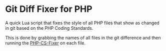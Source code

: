 # Git Diff Fixer for PHP 

A quick Lua script that fixes the style of all PHP files that show as changed in git based on the PHP Coding Standards.

This is done by grabbing the names of all files in the git difference and then running the [PHP-CS-Fixer](https://github.com/FriendsOfPHP/PHP-CS-Fixer)
on each file. 
